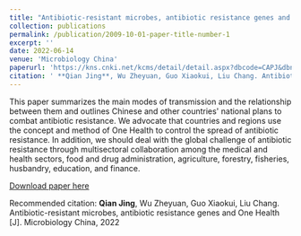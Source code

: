 ```yaml
---
title: "Antibiotic-resistant microbes, antibiotic resistance genes and One Health"
collection: publications
permalink: /publication/2009-10-01-paper-title-number-1
excerpt: ''
date: 2022-06-14
venue: 'Microbiology China'
paperurl: 'https://kns.cnki.net/kcms/detail/detail.aspx?dbcode=CAPJ&dbname=CAPJDAY&filename=WSWT20220610000&uniplatform=NZKPT&v=OUd6pkyNl_mYBoEWPy7JFYpJ_aai1Cz4UXLz6NqNC1VXLl0Ka50iRC_EkEGnvk4O'
citation: ' **Qian Jing**, Wu Zheyuan, Guo Xiaokui, Liu Chang. Antibiotic-resistant microbes, antibiotic resistance genes and One Health [J]. Microbiology China, 2022'
---
```

This paper summarizes the main modes of transmission and the relationship between them and outlines Chinese and other countries' national plans to combat antibiotic resistance. We advocate that countries and regions use the concept and method of One Health to control the spread of antibiotic resistance. In addition, we should deal with the global challenge of antibiotic resistance through multisectoral collaboration among the medical and health sectors, food and drug administration, agriculture, forestry, fisheries, husbandry, education, and finance.

[Download paper here]([http://academicpages.github.io/files/paper1.pdf](https://kns.cnki.net/kcms/detail/detail.aspx?dbcode=CAPJ&dbname=CAPJDAY&filename=WSWT20220610000&uniplatform=NZKPT&v=OUd6pkyNl_mYBoEWPy7JFYpJ_aai1Cz4UXLz6NqNC1VXLl0Ka50iRC_EkEGnvk4O))

Recommended citation: **Qian Jing**, Wu Zheyuan, Guo Xiaokui, Liu Chang. Antibiotic-resistant microbes, antibiotic resistance genes and One Health [J]. Microbiology China, 2022
